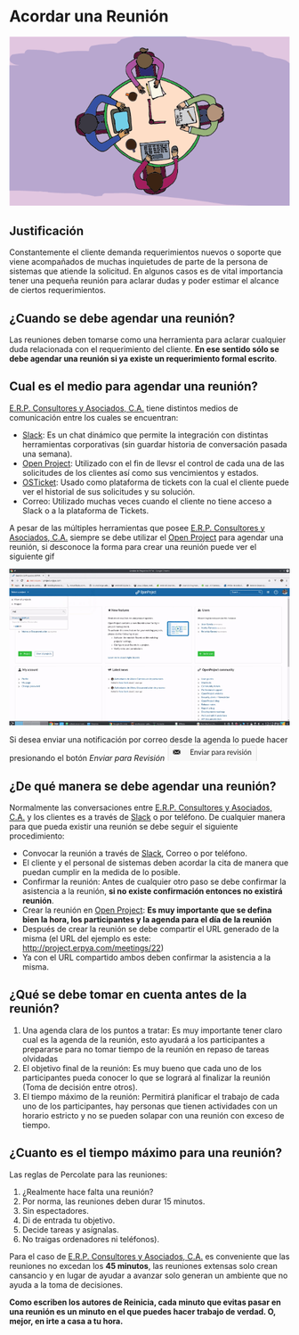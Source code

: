 # **Acordar una Reunión**
![Convert Video](resources/meeting.png)
## **Justificación**
Constantemente el cliente demanda requerimientos nuevos o soporte que viene acompañados de muchas inquietudes de parte de la persona de sistemas que atiende la solicitud. En algunos casos es de vital importancia tener una pequeña reunión para aclarar dudas y poder estimar el alcance de ciertos requerimientos.

## **¿Cuando se debe agendar una reunión?**
Las reuniones deben tomarse como una herramienta para aclarar cualquier duda relacionada con el requerimiento del cliente. **En ese sentido sólo se debe agendar una reunión si ya existe un requerimiento formal escrito**.

## **Cual es el medio para agendar una reunión?**
[E.R.P. Consultores y Asociados, C.A.](http://erpya.com/) tiene distintos medios de comunicación entre los cuales se encuentran:
- [Slack](https://erpya.slack.com): Es un chat dinámico que permite la integración con distintas herramientas corporativas (sin guardar historia de conversación pasada una semana).
- [Open Project](http://project.erpya.com/): Utilizado con el fin de llevsr el control de cada una de las solicitudes de los clientes así como sus vencimientos y estados.
- [OSTicket](http://helpdesk.erpya.com/): Usado como plataforma de tickets con la cual el cliente puede ver el historial de sus solicitudes y su solución.
- Correo: Utilizado muchas veces cuando el cliente no tiene acceso a Slack o a la plataforma de Tickets.

A pesar de las múltiples herramientas que posee [E.R.P. Consultores y Asociados, C.A.](http://erpya.com/) siempre se debe utilizar el [Open Project](http://project.erpya.com/) para agendar una reunión, si desconoce la forma para crear una reunión puede ver el siguiente gif

![Convert Video](resources/create-new-meeting-open-project.gif)

Si desea enviar una notificación por correo desde la agenda lo puede hacer presionando el botón *Enviar para Revisión* ![Enviar para Revisar](resources/send-to-review-calendar.png)

## **¿De qué manera se debe agendar una reunión?**
Normalmente las conversaciones entre [E.R.P. Consultores y Asociados, C.A.](http://erpya.com/) y los clientes es a través de [Slack](https://erpya.slack.com) o por teléfono. De cualquier manera para que pueda existir una reunión se debe seguir el siguiente procedimiento:

- Convocar la reunión a través de [Slack](https://erpya.slack.com), Correo o por teléfono.
- El cliente y el personal de sistemas deben acordar la cita de manera que puedan cumplir en la medida de lo posible.
- Confirmar la reunión: Antes de cualquier otro paso se debe confirmar la asistencia a la reunión, **si no existe confirmación entonces no existirá reunión**.
- Crear la reunión en [Open Project](http://project.erpya.com/): **Es muy importante que se defina bien la hora, los participantes y la agenda para el día de la reunión**
- Después de crear la reunión se debe compartir el URL generado de la misma (el URL del ejemplo es este: http://project.erpya.com/meetings/22)
- Ya con el URL compartido ambos deben confirmar la asistencia a la misma.

## **¿Qué se debe tomar en cuenta antes de la reunión?**
1. Una agenda clara de los puntos a tratar: Es muy importante tener claro cual es la agenda de la reunión, esto ayudará a los participantes a prepararse para no tomar tiempo de la reunión en repaso de tareas olvidadas
2. El objetivo final de la reunión: Es muy bueno que cada uno de los participantes pueda conocer lo que se logrará al finalizar la reunión (Toma de decisión entre otros).
3. El tiempo máximo de la reunión: Permitirá planificar el trabajo de cada uno de los participantes, hay personas que tienen actividades con un horario estricto y no se pueden solapar con una reunión con exceso de tiempo. 

## **¿Cuanto es el tiempo máximo para una reunión?**
Las reglas de Percolate para las reuniones:
1. ¿Realmente hace falta una reunión?
2. Por norma, las reuniones deben durar 15 minutos.
3. Sin espectadores.
4. Di de entrada tu objetivo.
5. Decide tareas y asígnalas.
6. No traigas ordenadores ni teléfonos).

Para el caso de [E.R.P. Consultores y Asociados, C.A.](http://erpya.com/) es conveniente que las reuniones no excedan los **45 minutos**, las reuniones extensas solo crean cansancio y en lugar de ayudar a avanzar solo generan un ambiente que no ayuda a la toma de decisiones.


**Como escriben los autores de Reinicia, cada minuto que evitas pasar en una reunión es un minuto en el que puedes hacer trabajo de verdad. O, mejor, en irte a casa a tu hora.**
